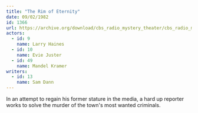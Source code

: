 ```yaml
---
title: "The Rim of Eternity"
date: 09/02/1982
id: 1366
url: https://archive.org/download/cbs_radio_mystery_theater/cbs_radio_mystery_theater-1351-1399.zip/cbs_radio_mystery_theater-1351-1399%2Fcbsrmt_1366_the_rim_of_eternity.mp3
actors:  
  - id: 9
    name: Larry Haines  
  - id: 10
    name: Evie Juster  
  - id: 49
    name: Mandel Kramer
writers:  
  - id: 13
    name: Sam Dann
---
```

In an attempt to regain his former stature in the media, a hard up reporter works to solve the murder of the town's most wanted criminals.